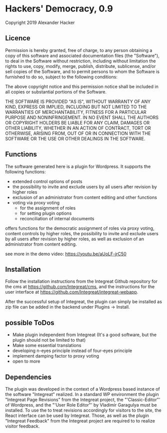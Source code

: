 # Hackers' Democracy, 0.9

Copyright 2019 Alexander Hacker

## Licence

Permission is hereby granted, free of charge, to any person obtaining a copy of this software and associated documentation files (the "Software"), to deal in the Software without restriction, including without limitation the rights to use, copy, modify, merge, publish, distribute, sublicense, and/or sell copies of the Software, and to permit persons to whom the Software is furnished to do so, subject to the following conditions:

The above copyright notice and this permission notice shall be included in all copies or substantial portions of the Software.

THE SOFTWARE IS PROVIDED "AS IS", WITHOUT WARRANTY OF ANY KIND, EXPRESS OR IMPLIED, INCLUDING BUT NOT LIMITED TO THE WARRANTIES OF MERCHANTABILITY, FITNESS FOR A PARTICULAR PURPOSE AND NONINFRINGEMENT. IN NO EVENT SHALL THE AUTHORS OR COPYRIGHT HOLDERS BE LIABLE FOR ANY CLAIM, DAMAGES OR OTHER LIABILITY, WHETHER IN AN ACTION OF CONTRACT, TORT OR OTHERWISE, ARISING FROM, OUT OF OR IN CONNECTION WITH THE SOFTWARE OR THE USE OR OTHER DEALINGS IN THE SOFTWARE.

## Functions

The software generated here is a plugin for Wordpress. It supports the following functions:

- extended control options of posts
- the possibility to invite and exclude users by all users after revision by higher roles
- exclusion of an administrator from content editing and other functions
- voting via proxy voting
    - for the assignment of roles
    - for setting plugin options
    - reconciliation of internal documents

offers functions for the democratic assignment of roles via proxy voting, content controls by higher roles, the possibility to invite and exclude users by all users after revision by higher roles, as well as exclusion of an administrator from content editing.

see more in the demo video: https://youtu.be/aUoLF-jrC50

## Installation

Follow the installation instructions from the Integreat Github repository
for the cms at https://github.com/Integreat/cms, and the instructions for
the user interface at https://github.com/Integreat/integreat-webapp.

After the successful setup of Integreat, the plugin can simply be installed as
zip file can be added in the backend under Plugins -> Install.

## possible ToDos

- Make plugin independent from Integreat (It's a good software, but the plugin should not be limited to that)
- Make some essential translations
- developing n-eyes principle instead of four-eyes principle
- implement damping factor to proxy voting
- open to more

## Dependencies
The plugin was developed in the context of a Wordpress based instance of the software
"Integreat" realized. In a standard WP environment the plugin "Integreat
Page Revisions" from the Integreat project, the "'Classic-Editor"' of Wordpress,
and the "'User Role Editor"' by Vladimir Garagulya must be installed. To use the
to treat revisions accordingly for visitors to the site, the
React interface can be used by Integreat. Those, as well as the plugin
"Integreat Feedback" from the Integreat project are required to
to realize visitor feedback.
